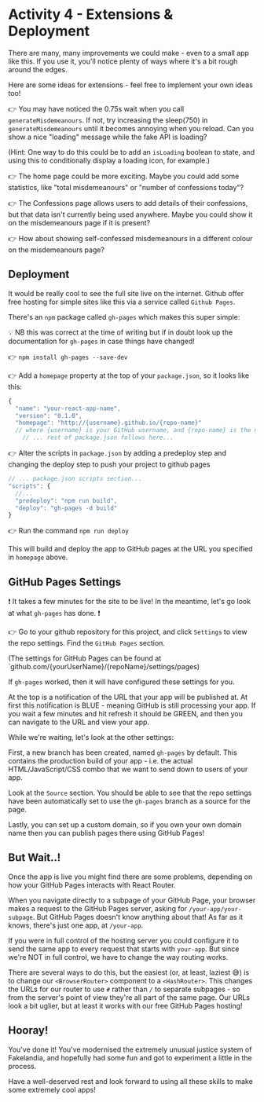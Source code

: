# Activity 4 - Extensions & Deployment

There are many, many improvements we could make - even to a small app like this. If you use it, you'll notice plenty of ways where it's a bit rough around the edges.

Here are some ideas for extensions - feel free to implement your own ideas too!

👉 You may have noticed the 0.75s wait when you call `generateMisdemeanours`. If not, try increasing the sleep(750) in `generateMisdemeanours` until it becomes annoying when you reload. Can you show a nice "loading" message while the fake API is loading?

(Hint: One way to do this could be to add an `isLoading` boolean to state, and using this to conditionally display a loading icon, for example.)

👉 The home page could be more exciting. Maybe you could add some statistics, like "total misdemeanours" or "number of confessions today"?

👉 The Confessions page allows users to add details of their confessions, but that data isn't currently being used anywhere. Maybe you could show it on the misdemeanours page if it is present?

👉 How about showing self-confessed misdemeanours in a different colour on the misdemeanours page?

## Deployment

It would be really cool to see the full site live on the internet. Github offer free hosting for simple sites like this via a service called `Github Pages`.

There's an `npm` package called `gh-pages` which makes this super simple:

💡 NB this was correct at the time of writing but if in doubt look up the documentation for `gh-pages` in case things have changed!

👉 `npm install gh-pages --save-dev`

👉 Add a `homepage` property at the top of your `package.json`, so it looks like this:

```JavaScript
{
  "name": "your-react-app-name",
  "version": "0.1.0",
  "homepage": "http://{username}.github.io/{repo-name}"
  // where {username} is your GitHub username, and {repo-name} is the name of your GitHub repository for this app
    // ... rest of package.json follows here...

```

👉 Alter the scripts in `package.json` by adding a predeploy step and changing the deploy step to push your project to github pages

```JavaScript
// ... package.json scripts section...
"scripts": {
  //...
  "predeploy": "npm run build",
  "deploy": "gh-pages -d build"
}
```

👉 Run the command `npm run deploy`

This will build and deploy the app to GitHub pages at the URL you specified in `homepage` above.

## GitHub Pages Settings

❗ It takes a few minutes for the site to be live! In the meantime, let's go look at what `gh-pages` has done. ❗

👉 Go to your github repository for this project, and click `Settings` to view the repo settings. Find the `GitHub Pages` section.

(The settings for GitHub Pages can be found at `github.com/{yourUserName}/{repoName}/settings/pages)

If `gh-pages` worked, then it will have configured these settings for you.

At the top is a notification of the URL that your app will be published at. At first this notification is BLUE - meaning GitHub is still processing your app. If you wait a few minutes and hit refresh it should be GREEN, and then you can navigate to the URL and view your app.

While we're waiting, let's look at the other settings:

First, a new branch has been created, named `gh-pages` by default. This contains the production build of your app - i.e. the actual HTML/JavaScript/CSS combo that we want to send down to users of your app.

Look at the `Source` section. You should be able to see that the repo settings have been automatically set to use the `gh-pages` branch as a source for the page.

Lastly, you can set up a custom domain, so if you own your own domain name then you can publish pages there using GitHub Pages!

## But Wait..!

Once the app is live you might find there are some problems, depending on how your GitHub Pages interacts with React Router.

When you navigate directly to a subpage of your GitHub Page, your browser makes a request to the GitHub Pages server, asking for `/your-app/your-subpage`. But GitHub Pages doesn't know anything about that! As far as it knows, there's just one app, at `/your-app`.

If you were in full control of the hosting server you could configure it to send the same app to every request that starts with `your-app`. But since we're NOT in full control, we have to change the way routing works.

There are several ways to do this, but the easiest (or, at least, laziest 😅) is to change our `<BrowserRouter>` component to a `<HashRouter>`. This changes the URLs for our router to use `#` rather than `/` to separate subpages - so from the server's point of view they're all part of the same page. Our URLs look a bit uglier, but at least it works with our free GitHub Pages hosting!

## Hooray!

You've done it! You've modernised the extremely unusual justice system of Fakelandia, and hopefully had some fun and got to experiment a little in the process.

Have a well-deserved rest and look forward to using all these skills to make some extremely cool apps!
